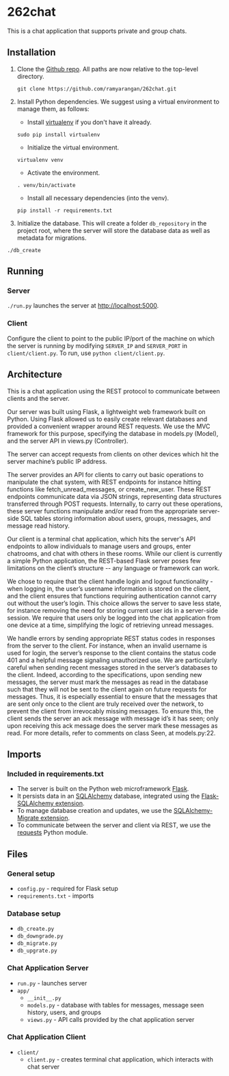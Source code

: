 # 262chat

This is a chat application that supports private and group chats. 

## Installation

1. Clone the [Github repo](https://github.com/ramyarangan/262chat.git). 
   All paths are now relative to the top-level directory.
   ``` 
   git clone https://github.com/ramyarangan/262chat.git 
   ```

2. Install Python dependencies. We suggest using a virtual environment to manage them, as follows:

	* Install [virtualenv](http://flask.pocoo.org/docs/0.10/installation/) if you don't have it already.

	``` 
	sudo pip install virtualenv
	```

	* Initialize the virtual environment.
	```
	virtualenv venv
	```

	* Activate the environment.
	```
	. venv/bin/activate
	```
	
	* Install all necessary dependencies (into the venv).
	```
	pip install -r requirements.txt
	```

3. Initialize the database. This will create a folder `db_repository` in the project root, where the server will store the database data as well as metadata for migrations.
``` 
./db_create 
```


## Running

### Server
`./run.py` launches the server at <http://localhost:5000>.

### Client
Configure the client to point to the public IP/port of the machine on which 
the server is running by modifying `SERVER_IP` and `SERVER_PORT` in 
`client/client.py`. To run, use `python client/client.py`. 


## Architecture

This is a chat application using the REST protocol to communicate between clients and the server. 

Our server was built using Flask, a lightweight web framework built on Python. Using Flask allowed us to easily create relevant databases and provided a convenient wrapper around REST requests. We use the MVC framework for this purpose, specifying the database in models.py (Model), and the server API in views.py (Controller).

The server can accept requests from clients on other devices which hit the server machine’s public IP address. 

The server provides an API for clients to carry out basic operations to manipulate the chat system, with REST endpoints for instance hitting functions like fetch_unread_messages, or create_new_user. These REST endpoints communicate data via JSON strings, representing data structures transferred through POST requests. Internally, to carry out these operations, these server functions manipulate and/or read from the appropriate server-side SQL tables storing information about users, groups, messages, and message read history. 

Our client is a terminal chat application, which hits the server's API endpoints to allow individuals to manage users and groups, enter chatrooms, and chat with others in these rooms. While our client is currently a simple Python application, the REST-based Flask server poses few limitations on the client’s structure -- any language or framework can work. 

We chose to require that the client handle login and logout functionality - when logging in, the user’s username information is stored on the client, and the client ensures that functions requiring authentication cannot carry out without the user’s login. This choice allows the server to save less state, for instance removing the need for storing current user ids in a server-side session. We require that users only be logged into the chat application from one device at a time, simplifying the logic of retrieving unread messages.

We handle errors by sending appropriate REST status codes in responses from the server to the client. For instance, when an invalid username is used for login, the server’s response to the client contains the status code 401 and a helpful message signaling unauthorized use. We are particularly careful when sending recent messages stored in the server’s databases to the client. Indeed, according to the specifications, upon sending new messages, the server must mark the messages as read in the database such that they will not be sent to the client again on future requests for messages. Thus, it is especially essential to ensure that the messages that are sent only once to the client are truly received over the network, to prevent the client from irrevocably missing messages. To ensure this, the client sends the server an ack message with message id’s it has seen; only upon receiving this ack message does the server mark these messages as read. For more details, 
refer to comments on class Seen, at models.py:22.


## Imports

### Included in requirements.txt 
* The server is built on the Python web microframework [Flask](http://flask.pocoo.org/). 
* It persists data in an [SQLAlchemy](http://www.sqlalchemy.org/) database, integrated using the [Flask-SQLAlchemy extension](http://flask-sqlalchemy.pocoo.org/2.1/). 
* To manage database creation and updates, we use the [SQLAlchemy-Migrate extension](https://sqlalchemy-migrate.readthedocs.org/). 
* To communicate between the server and client via REST, we use the [requests](http://docs.python-requests.org/en/master/) Python module. 

## Files

### General setup
* `config.py` - required for Flask setup
* `requirements.txt` - imports

### Database setup
* `db_create.py`
* `db_downgrade.py`
* `db_migrate.py`
* `db_upgrate.py`

### Chat Application Server
* `run.py` - launches server
* `app/`
	* `__init__.py`
	* `models.py` - database with tables for messages, message seen history, users, and groups
	* `views.py` - API calls provided by the chat application server

### Chat Application Client
* `client/`
	* `client.py` - creates terminal chat application, which interacts with chat server

